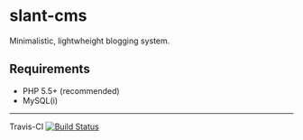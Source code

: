slant-cms
=========
Minimalistic, lightwheight blogging system.

Requirements
------------
- PHP 5.5+ (recommended)
- MySQL(i)


- - -
Travis-CI [![Build Status](https://magnum.travis-ci.com/EZTEQ/slant-cms.svg?token=VzYpme59KqhXoRebGz4m&branch=master)](https://magnum.travis-ci.com/EZTEQ/slant-cms)
